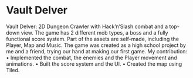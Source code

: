 # Vault Delver
Vault Delver:
2D Dungeon Crawler with Hack’n’Slash combat and a top-down view.
The game has 2 different mob types, a boss and a fully functional score system. Part of the assets are self-made, including the Player, Map and Music.
The game was created as a high school project by me and a friend, trying our hand at making our first game.
My contribution:
•	Implemented the combat, the enemies and the Player movement and animations.
•	Built the score system and the UI.
•	Created the map using Tiled.


